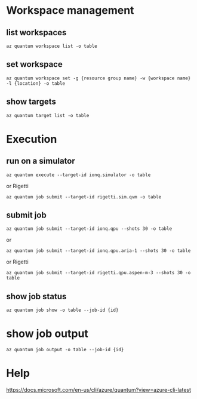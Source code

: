 # Workspace management

## list workspaces

```
az quantum workspace list -o table
```

## set workspace

```
az quantum workspace set -g {resource group name} -w {workspace name} -l {location} -o table       
```

## show targets

```
az quantum target list -o table   
```

# Execution

## run on a simulator

```
az quantum execute --target-id ionq.simulator -o table
```

or Rigetti

```
az quantum job submit --target-id rigetti.sim.qvm -o table 
```

## submit job

```
az quantum job submit --target-id ionq.qpu --shots 30 -o table 
```

or

```
az quantum job submit --target-id ionq.qpu.aria-1 --shots 30 -o table 
```

or Rigetti 

```
az quantum job submit --target-id rigetti.qpu.aspen-m-3 --shots 30 -o table 
```

## show job status

```
az quantum job show -o table --job-id {id}
```

# show job output

```
az quantum job output -o table --job-id {id}
```

# Help
https://docs.microsoft.com/en-us/cli/azure/quantum?view=azure-cli-latest